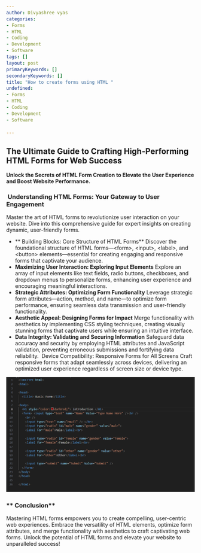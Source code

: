 ```yaml
---
author: Divyashree vyas
categories: 
- Forms 
- HTML 
- Coding 
- Development 
- Software 
tags: []
layout: post
primaryKeywords: []
secondaryKeywords: []
title: "How to create forms using HTML "
undefined: 
- Forms 
- HTML 
- Coding 
- Development 
- Software 

---
```

## The Ultimate Guide to Crafting High-Performing HTML Forms for Web Success
**Unlock the Secrets of HTML Form Creation to Elevate the User Experience and Boost Website Performance.**
### &nbsp;Understanding HTML Forms: Your Gateway to User Engagement
Master the art of HTML forms to revolutionize user interaction on your website. Dive into this comprehensive guide for expert insights on creating dynamic, user-friendly forms.
- ** Building Blocks: Core Structure of HTML Forms**
Discover the foundational structure of HTML forms—&lt;form&gt;, &lt;input&gt;, &lt;label&gt;, and &lt;button&gt; elements—essential for creating engaging and responsive forms that captivate your audience.
- **Maximizing User Interaction: Exploring Input Elements**
Explore an array of input elements like text fields, radio buttons, checkboxes, and dropdown menus to personalize forms, enhancing user experience and encouraging meaningful interactions.
- **Strategic Attributes: Optimizing Form Functionality**
Leverage strategic form attributes—action, method, and name—to optimize form performance, ensuring seamless data transmission and user-friendly functionality.
- **Aesthetic Appeal: Designing Forms for Impact**
Merge functionality with aesthetics by implementing CSS styling techniques, creating visually stunning forms that captivate users while ensuring an intuitive interface.
- **Data Integrity: Validating and Securing Information**
Safeguard data accuracy and security by employing HTML attributes and JavaScript validation, preventing erroneous submissions and fortifying data reliability.
&nbsp;Device Compatibility: Responsive Forms for All Screens
Craft responsive forms that adapt seamlessly across devices, delivering an optimized user experience regardless of screen size or device type.

![img](/uploads/12_27_2023_1703686637245.png)

### ** Conclusion**
Mastering HTML forms empowers you to create compelling, user-centric web experiences. Embrace the versatility of HTML elements, optimize form attributes, and merge functionality with aesthetics to craft captivating web forms.
Unlock the potential of HTML forms and elevate your website to unparalleled success!
